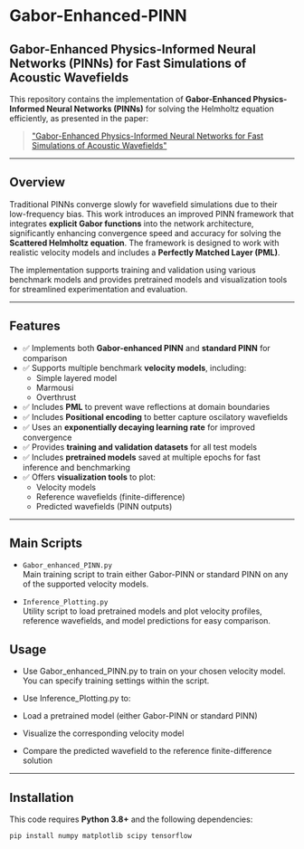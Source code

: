 # Gabor-Enhanced-PINN  
## Gabor-Enhanced Physics-Informed Neural Networks (PINNs) for Fast Simulations of Acoustic Wavefields  

This repository contains the implementation of **Gabor-Enhanced Physics-Informed Neural Networks (PINNs)** for solving the Helmholtz equation efficiently, as presented in the paper:

> ["Gabor-Enhanced Physics-Informed Neural Networks for Fast Simulations of Acoustic Wavefields"](https://arxiv.org/abs/2502.17134)  

---

## Overview  

Traditional PINNs converge slowly for wavefield simulations due to their low-frequency bias. This work introduces an improved PINN framework that integrates **explicit Gabor functions** into the network architecture, significantly enhancing convergence speed and accuracy for solving the **Scattered Helmholtz equation**. The framework is designed to work with realistic velocity models and includes a **Perfectly Matched Layer (PML)**.

The implementation supports training and validation using various benchmark models and provides pretrained models and visualization tools for streamlined experimentation and evaluation.

---

## Features  

- ✅ Implements both **Gabor-enhanced PINN** and **standard PINN** for comparison  
- ✅ Supports multiple benchmark **velocity models**, including:
  - Simple layered model  
  - Marmousi  
  - Overthrust  
- ✅ Includes **PML** to prevent wave reflections at domain boundaries
- ✅ Includes **Positional encoding** to better capture oscilatory wavefields 
- ✅ Uses an **exponentially decaying learning rate** for improved convergence  
- ✅ Provides **training and validation datasets** for all test models  
- ✅ Includes **pretrained models** saved at multiple epochs for fast inference and benchmarking  
- ✅ Offers **visualization tools** to plot:
  - Velocity models  
  - Reference wavefields (finite-difference)  
  - Predicted wavefields (PINN outputs)  

---

## Main Scripts  

- `Gabor_enhanced_PINN.py`  
  Main training script to train either Gabor-PINN or standard PINN on any of the supported velocity models.

- `Inference_Plotting.py`  
  Utility script to load pretrained models and plot velocity profiles, reference wavefields, and model predictions for easy comparison.

## Usage

- Use Gabor_enhanced_PINN.py to train on your chosen velocity model. You can specify training settings within the script.

- Use Inference_Plotting.py to:
- Load a pretrained model (either Gabor-PINN or standard PINN)
- Visualize the corresponding velocity model
- Compare the predicted wavefield to the reference finite-difference solution

---

## Installation  

This code requires **Python 3.8+** and the following dependencies:

```bash
pip install numpy matplotlib scipy tensorflow 
